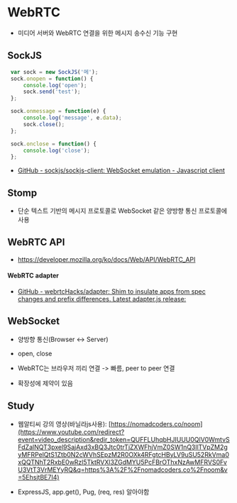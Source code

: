 # WebRTC

- 미디어 서버와 WebRTC 연결을 위한 메시지 송수신 기능 구현

## SockJS

```javascript
 var sock = new SockJS('메');
 sock.onopen = function() {
     console.log('open');
     sock.send('test');
 };

 sock.onmessage = function(e) {
     console.log('message', e.data);
     sock.close();
 };

 sock.onclose = function() {
     console.log('close');
 };
```

- [GitHub - sockjs/sockjs-client: WebSocket emulation - Javascript client](https://github.com/sockjs/sockjs-client)

## Stomp

- 단순 텍스트 기반의 메시지 프로토콜로 WebSocket 같은 양방향 통신 프로토콜에 사용

## WebRTC API

- https://developer.mozilla.org/ko/docs/Web/API/WebRTC_API

#### WebRTC adapter

- [GitHub - webrtcHacks/adapter: Shim to insulate apps from spec changes and prefix differences. Latest adapter.js release:](https://github.com/webrtcHacks/adapter)





## WebSocket

-  양방향 통신(Browser <-> Server)

- open, close

- WebRTC는 브라우저 끼리 연결 -> 빠름, peer to peer 연결

- 확장성에 제약이 있음

## Study

- 웹알티씨 강의 영상(바닐라js사용): [https://nomadcoders.co/noom](https://www.youtube.com/redirect?event=video_description&redir_token=QUFFLUhqbHJIUUU0QlV0WmtvSFdZalNQT3pxel9SajAxd3xBQ3Jtc0trTjZXWFhjVmZ0SW1nQ3llTVpZM2gyMFRPelQtS1Ztb0N2cWVhSEpzM2R0OXk4RFgtcHByLV9uSU52RkVma0xQQTNhT2RxbE0wRzl5TktRVXl3ZGdMYU5PcFBrOThxNzAwMFRVS0FvU3VtT3VrMEYyRQ&q=https%3A%2F%2Fnomadcoders.co%2Fnoom&v=5EhsjtBE7I4)

- ExpressJS, app.get(), Pug, (req, res) 알아야함
